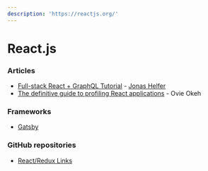 ```yaml
---
description: 'https://reactjs.org/'
---
```


# React.js

### Articles

* [Full-stack React + GraphQL Tutorial](https://www.apollographql.com/blog/full-stack-react-graphql-tutorial-582ac8d24e3b/) - [Jonas Helfer](https://twitter.com/helferjs)
* [The definitive guide to profiling React applications](https://blog.asayer.io/the-definitive-guide-to-profiling-react-applications) - Ovie Okeh

### Frameworks

* [Gatsby](https://www.gatsbyjs.com/)

### GitHub repositories

* [React/Redux Links](https://github.com/markerikson/react-redux-links)

